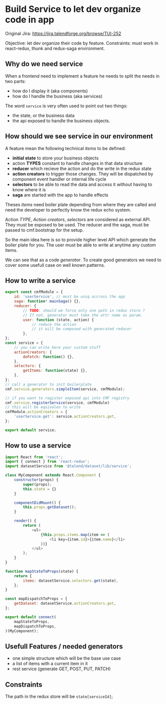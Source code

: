 # Build Service to let dev organize code in app

Original Jira: https://jira.talendforge.org/browse/TUI-252

Objective: let dev organize their code by feature.
Constraints: must work in react-redux, thunk and redux-saga environment.

## Why do we need service

When a frontend need to implement a feature he needs to split the needs in two parts:

* how do I display it (aka components)
* how do I handle the business (aka services)

The word `service` is very often used to point out two things:

* the state, or the business data
* the api exposed to handle the business objects.

## How should we see service in our environment

A feature mean the following technical *items* to be defined:

* **initial state** to store your business objects
* action **TYPES** constant to handle changes in that data structure
* **reducer** which recieve the action and do the write in the redux state
* **action creators** to trigger those changes. They will be dispatched by component event handler or internal life cycle
* **selectors** to be able to read the data and access it without having to know where it is
* **saga** are started with the app to handle effects

Theses *items* need boiler plate depending from where they are called and need the developer to perfectly know the redux echo system.

Action *TYPE*, *Action creators*, *selectors* are considered as external API. They must be exposed to be used.
The reducer and the saga, must be passed to cmf.bootstrap for the setup.

So the main idea here is so to provide higher level API which generate the boiler plate for you.
The user must be able to write at anytime any custom items.

We can see that as a code *generator*. To create good generators we need to cover some usefull case on well known patterns.

## How to write a service

```javascript
export const cmfModule = {
    id: 'userService', // must be uniq accross the app
    saga: function* mainSaga() {},
    reducer: {
        // TODO: should we force only one path in redux store ?
        // If not, generator must take the attr name as param.
        user: function (state, action) {
            // reduce the action
            // it will be composed with generated reducer
        },
};
const service = {
    // you can write here your custom stuff
    actionCreators: {
        doFetch: function() {},
    },
    selectors: {
        getItems: function(state) {},
    },
};
// call a generator to init boilerplate
cmf.service.generators.simpleItem(service, cmfModule);

// if you want to register exposed api into CMF registry
cmf.service.registerService(service, cmfModule)
// this will be equivalen to write
cmfModule.actionCreators = {
    'userService.get': service.actionCreators.get,
};

export default service;
```

## How to use a service

```javascript
import React from 'react';
import { connect } from 'react-redux';
import datasetService from '@talend/dataset/lib/service';

class MyComponent extends React.Component {
    constructor(props) {
        super(props);
        this.state = {}
    }

    componentDidMount() {
        this.props.getDataset();
    }

    render() {
        return (
            <ul>
                {this.props.items.map(item => (
                    <li key={item.id}>{item.name}</li>
                ))}
            </ul>
        );
    }
}

function mapStateToProps(state) {
    return {
        items: datasetService.selectors.get(state),
    };
}

const mapDispatchToProps = {
    getDataset: datasetService.actionCreators.get,
};

export default connect(
    mapStateToProps,
    mapDispatchToProps,
)(MyComponent);
```

## Usefull Features / needed generators

* one simple structure which will be the base use case
* a list of items with a current item in it
* rest service (generate GET, POST, PUT, PATCH)

## Constraints

The path in the redux store will be `state[serviceId]`;
